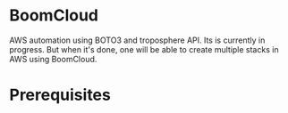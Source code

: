 # BoomCloud

AWS automation using BOTO3 and troposphere API. Its is currently in progress. But when it's done, one will be able to create multiple stacks in AWS using BoomCloud.

# Prerequisites
